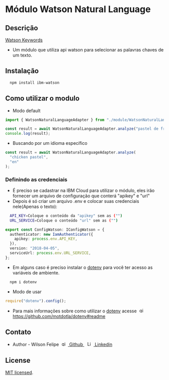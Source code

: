 # Módulo Watson Natural Language 

## Descrição

[Watson Keywords](https://github.com/watson-developer-cloud/natural-language-understanding-nodejs)

- Um módulo que utiliza api watson para selecionar as palavras chaves de um texto.

## Instalação

```bash
  npm install ibm-watson
```

## Como utilizar o modulo

- Modo default

```ts
import { WatsonNaturalLanguageAdapter } from "./module/WatsonNaturalLanguageAdapter";

const result = await WatsonNaturalLanguageAdapter.analyze("pastel de frango");
console.log(result);
```

- Buscando por um idioma específico

```ts
const result = await WatsonNaturalLanguageAdapter.analyze(
  "chicken pastel",
  "en"
);
```

### Definindo as credenciais

- É preciso se cadastrar na IBM Cloud para utilizar o módulo, eles irão fornecer um arquivo de configuração que conterá "apikey" e "url"
 - Depois é só criar um arquivo .env e colocar suas credenciais nele(Apenas o texto):


```bash
  API_KEY=Coloque o conteúdo da "apikey" sem as ("")
  URL_SERVICE=Coloque o conteúdo "url" sem as ("")
```

```ts
export const ConfigWatson: IConfigWatson = {
  authenticator: new IamAuthenticator({
    apikey: process.env.API_KEY,
  }),
  version: "2018-04-05",
  serviceUrl: process.env.URL_SERVICE,
};
```

- Em alguns caso é preciso instalar o [dotenv](https://www.npmjs.com/package/dotenv) para você ter acesso as variáveis de ambiente.

```bash
  npm i dotenv
```

- Modo de usar

```js
require("dotenv").config();
```

- Para mais informações sobre como utilizar o [dotenv](https://www.npmjs.com/package/dotenv) acesse <a style="margin:5px" href="https://github.com/motdotla/dotenv#readme" target="blank"><img style="margin-right:5px" src="https://upload.wikimedia.org/wikipedia/commons/thumb/9/91/Octicons-mark-github.svg/600px-Octicons-mark-github.svg.png" width="15" alt="github icone" />https://github.com/motdotla/dotenv#readme</a>

## Contato

- Author - Wilson Felipe <a style="margin:5px" href="https://www.linkedin.com/in/wilson-felipe-725538176/" target="blank"><img style="margin-right:5px" src="https://upload.wikimedia.org/wikipedia/commons/thumb/9/91/Octicons-mark-github.svg/600px-Octicons-mark-github.svg.png" width="15" alt="github icone" />
  Github
  </a>
  <a style="margin:5px" href="https://www.linkedin.com/in/wilson-felipe-725538176/" target="blank"><img style="margin-right:5px" src="https://upload.wikimedia.org/wikipedia/commons/thumb/e/e9/Linkedin_icon.svg/256px-Linkedin_icon.svg.png" width="15" alt="Linkedin icone" />
  Linkedin
  </a>

## License

[MIT licensed](LICENSE).

